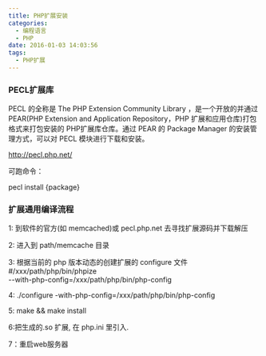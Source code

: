 ```yaml
---
title: PHP扩展安装
categories:
  - 编程语言
  - PHP
date: 2016-01-03 14:03:56
tags:
  - PHP扩展
---
```


### PECL扩展库

PECL 的全称是 The PHP Extension Community Library ，是一个开放的并通过 PEAR(PHP Extension and Application Repository，PHP 扩展和应用仓库)打包格式来打包安装的 PHP扩展库仓库。通过 PEAR 的 Package Manager 的安装管理方式，可以对 PECL 模块进行下载和安装。

http://pecl.php.net/


可跑命令：

pecl install {package}


### 扩展通用编译流程

1: 到软件的官方(如 memcached)或 pecl.php.net 去寻找扩展源码并下载解压

2: 进入到 path/memcache 目录

3: 根据当前的 php 版本动态的创建扩展的 configure 文件
#/xxx/path/php/bin/phpize \
--with-php-config=/xxx/path/php/bin/php-config

4: ./configure
-with-php-config=/xxx/path/php/bin/php-config

5: make && make install

6:把生成的.so 扩展, 在 php.ini 里引入.

7：重启web服务器
